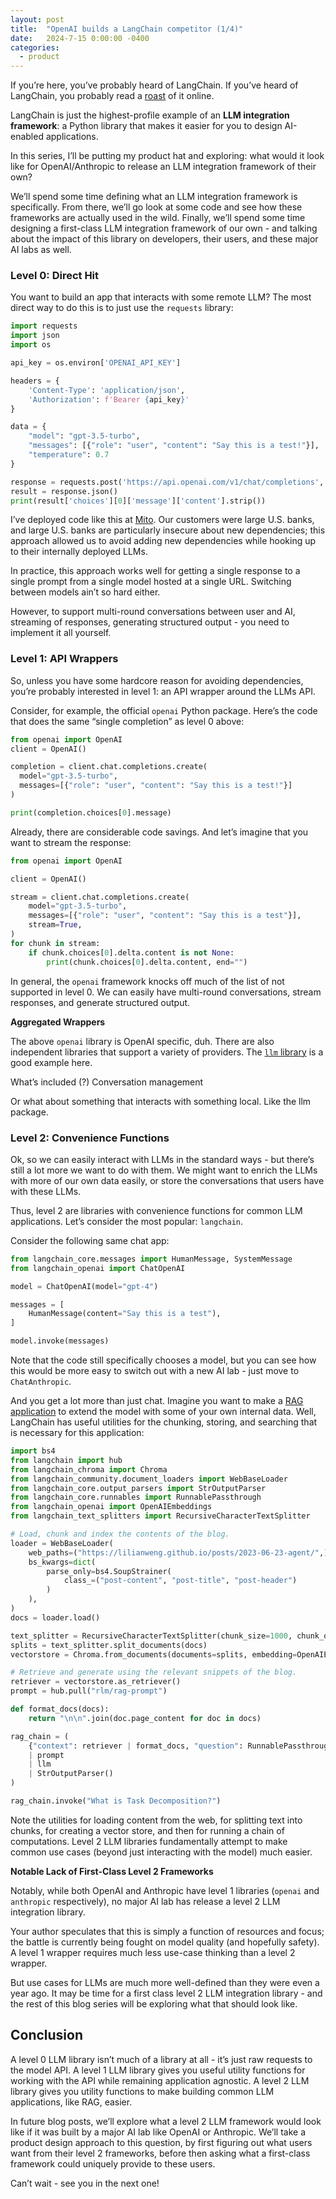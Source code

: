 ```yaml
---
layout: post
title:  "OpenAI builds a LangChain competitor (1/4)"
date:   2024-7-15 0:00:00 -0400
categories:
  - product
---
```


If you’re here, you’ve probably heard of LangChain. If you’ve heard of LangChain, you probably read a [roast](https://news.ycombinator.com/item?id=36645575) of it online. 

LangChain is just the highest-profile example of an **LLM integration framework**: a Python library that makes it easier for you to design AI-enabled applications.

In this series, I’ll be putting my product hat and exploring: what would it look like for OpenAI/Anthropic to release an LLM integration framework of their own? 

We’ll spend some time defining what an LLM integration framework is specifically. From there, we’ll go look at some code and see how these frameworks are actually used in the wild. Finally, we’ll spend some time designing a first-class LLM integration framework of our own - and talking about the impact of this library on developers, their users, and these major AI labs as well.

### Level 0: Direct Hit

You want to build an app that interacts with some remote LLM? The most direct way to do this is to just use the `requests` library:

```python
import requests
import json
import os

api_key = os.environ['OPENAI_API_KEY']

headers = {
    'Content-Type': 'application/json',
    'Authorization': f'Bearer {api_key}'
}

data = {
    "model": "gpt-3.5-turbo",
    "messages": [{"role": "user", "content": "Say this is a test!"}],
    "temperature": 0.7
}

response = requests.post('https://api.openai.com/v1/chat/completions', headers=headers, data=json.dumps(data))
result = response.json()
print(result['choices'][0]['message']['content'].strip())
```

I’ve deployed code like this at [Mito](https://trymito.io). Our customers were large U.S. banks, and large U.S. banks are particularly insecure about new dependencies; this approach allowed us to avoid adding new dependencies while hooking up to their internally deployed LLMs. 

In practice, this approach works well for getting a single response to a single prompt from a single model hosted at a single URL. Switching between models ain’t so hard either. 

However, to support multi-round conversations between user and AI, streaming of responses, generating structured output - you need to implement it all yourself.

### Level 1: API Wrappers

So, unless you have some hardcore reason for avoiding dependencies, you’re probably interested in level 1: an API wrapper around the LLMs API. 

Consider, for example, the official `openai` Python package. Here’s the code that does the same “single completion” as level 0 above: 

```python
from openai import OpenAI
client = OpenAI()

completion = client.chat.completions.create(
  model="gpt-3.5-turbo",
  messages=[{"role": "user", "content": "Say this is a test!"}]
)

print(completion.choices[0].message)
```

Already, there are considerable code savings. And let’s imagine that you want to stream the response: 

```python
from openai import OpenAI

client = OpenAI()

stream = client.chat.completions.create(
    model="gpt-3.5-turbo",
    messages=[{"role": "user", "content": "Say this is a test"}],
    stream=True,
)
for chunk in stream:
    if chunk.choices[0].delta.content is not None:
        print(chunk.choices[0].delta.content, end="")
```

In general, the `openai` framework knocks off much of the list of not supported in level 0. We can easily have multi-round conversations, stream responses, and generate structured output.

**Aggregated Wrappers**

The above `openai` library is OpenAI specific, duh. There are also independent libraries that support a variety of providers. The [`llm` library](https://llm.datasette.io/en/stable/) is a good example here. 

What’s included (?) Conversation management

Or what about something that interacts with something local. Like the llm package. 

### Level 2: Convenience Functions

Ok, so we can easily interact with LLMs in the standard ways - but there’s still a lot more we want to do with them. We might want to enrich the LLMs with more of our own data easily, or store the conversations that users have with these LLMs. 

Thus, level 2 are libraries with convenience functions for common LLM applications. Let’s consider the most popular: `langchain`. 

Consider the following same chat app:

```python
from langchain_core.messages import HumanMessage, SystemMessage
from langchain_openai import ChatOpenAI

model = ChatOpenAI(model="gpt-4")

messages = [
    HumanMessage(content="Say this is a test"),
]

model.invoke(messages)
```

Note that the code still specifically chooses a model, but you can see how this would be more easy to switch out with a new AI lab - just move to `ChatAnthropic`.

And you get a lot more than just chat. Imagine you want to make a [RAG application](https://arxiv.org/abs/2005.11401) to extend the model with some of your own internal data. Well, LangChain has useful utilities for the chunking, storing, and searching that is necessary for this application:

```python
import bs4
from langchain import hub
from langchain_chroma import Chroma
from langchain_community.document_loaders import WebBaseLoader
from langchain_core.output_parsers import StrOutputParser
from langchain_core.runnables import RunnablePassthrough
from langchain_openai import OpenAIEmbeddings
from langchain_text_splitters import RecursiveCharacterTextSplitter

# Load, chunk and index the contents of the blog.
loader = WebBaseLoader(
    web_paths=("https://lilianweng.github.io/posts/2023-06-23-agent/",),
    bs_kwargs=dict(
        parse_only=bs4.SoupStrainer(
            class_=("post-content", "post-title", "post-header")
        )
    ),
)
docs = loader.load()

text_splitter = RecursiveCharacterTextSplitter(chunk_size=1000, chunk_overlap=200)
splits = text_splitter.split_documents(docs)
vectorstore = Chroma.from_documents(documents=splits, embedding=OpenAIEmbeddings())

# Retrieve and generate using the relevant snippets of the blog.
retriever = vectorstore.as_retriever()
prompt = hub.pull("rlm/rag-prompt")

def format_docs(docs):
    return "\n\n".join(doc.page_content for doc in docs)

rag_chain = (
    {"context": retriever | format_docs, "question": RunnablePassthrough()}
    | prompt
    | llm
    | StrOutputParser()
)

rag_chain.invoke("What is Task Decomposition?")
```

Note the utilities for loading content from the web, for splitting text into chunks, for creating a vector store, and then for running a chain of computations. Level 2 LLM libraries fundamentally attempt to make common use cases (beyond just interacting with the model) much easier. 

**Notable Lack of First-Class Level 2 Frameworks**

Notably, while both OpenAI and Anthropic have level 1 libraries (`openai` and `anthropic` respectively), no major AI lab has release a level 2 LLM integration library. 

Your author speculates that this is simply a function of resources and focus; the battle is currently being fought on model quality (and hopefully safety). A level 1 wrapper requires much less use-case thinking than a level 2 wrapper. 

But use cases for LLMs are much more well-defined than they were even a year ago. It may be time for a first class level 2 LLM integration library - and the rest of this blog series will be exploring what that should look like.

## Conclusion

A level 0 LLM library isn’t much of a library at all - it’s just raw requests to the model API. A level 1 LLM library gives you useful utility functions for working with the API while remaining application agnostic. A level 2 LLM library gives you utility functions to make building common LLM applications, like RAG, easier. 

In future blog posts, we’ll explore what a level 2 LLM framework would look like if it was built by a major AI lab like OpenAI or Anthropic. We’ll take a product design approach to this question, by first figuring out what users want from their level 2 frameworks, before then asking what a first-class framework could uniquely provide to these users. 

Can’t wait - see you in the next one!